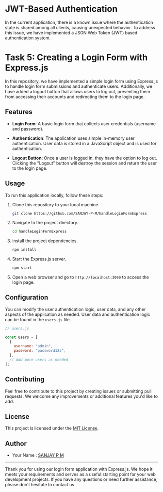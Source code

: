 # JWT-Based Authentication

In the current application, there is a known issue where the authentication state is shared among all clients, causing unexpected behavior. To address this issue, we have implemented a JSON Web Token (JWT) based authentication system.

# Task 5: Creating a Login Form with Express.js

In this repository, we have implemented a simple login form using Express.js to handle login form submissions and authenticate users. Additionally, we have added a logout button that allows users to log out, preventing them from accessing their accounts and redirecting them to the login page.

## Features

- **Login Form**: A basic login form that collects user credentials (username and password).

- **Authentication**: The application uses simple in-memory user authentication. User data is stored in a JavaScript object and is used for authentication.

- **Logout Button**: Once a user is logged in, they have the option to log out. Clicking the "Logout" button will destroy the session and return the user to the login page.

## Usage

To run this application locally, follow these steps:

1. Clone this repository to your local machine.

   ```bash
   git clone https://github.com/SANJAY-P-M/handleLoginFormExpress
   ```

2. Navigate to the project directory.

   ```bash
   cd handleLoginFormExpress
   ```

3. Install the project dependencies.

   ```bash
   npm install
   ```

4. Start the Express.js server.

   ```bash
   npm start
   ```

5. Open a web browser and go to `http://localhost:3000` to access the login page.

## Configuration

You can modify the user authentication logic, user data, and any other aspects of the application as needed. User data and authentication logic can be found in the `users.js` file.

```javascript
// users.js

const users = [
  {
    username: "admin",
    password: "password123",
  },
  // Add more users as needed
];
```

## Contributing

Feel free to contribute to this project by creating issues or submitting pull requests. We welcome any improvements or additional features you'd like to add.

## License

This project is licensed under the [MIT License](LICENSE).

## Author

- Your Name : [SANJAY P M](https://github.com/SANJAY-P-M)

---

Thank you for using our login form application with Express.js. We hope it meets your requirements and serves as a useful starting point for your web development projects. If you have any questions or need further assistance, please don't hesitate to contact us.
